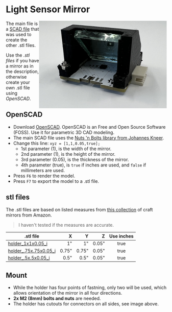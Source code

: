 # Light Sensor Mirror
<img align="right" width="400" height="*" src="/assets/holder.jpg">

The main file is a [SCAD file](holder.scad) that was used to create the other .stl files.

Use the *.stl files* if you have a mirror as in the description, otherwise create your own .stl file using *OpenSCAD*.

## OpenSCAD

- Download [OpenSCAD](https://openscad.org). OpenSCAD is an Free and Open Source Software (FOSS). Use it for parametric 3D CAD modeling.
- The main SCAD file uses the [Nuts 'n Bolts library from Johannes Kneer](https://github.com/JohK/nutsnbolts).
- Change this line: `xyz = [1,1,0.05,true];`
  - 1st parameter (1), is the width of the mirror.
  - 2nd parameter (1), is the height of the mirror.
  - 3rd parameter (0.05), is the thickness of the mirror.
  - 4th parameter (true), is `true` if inches are used, and `false` if millimeters are used.
- Press `F6` to render the model.
- Press `F7` to export the model to a .stl file.

## stl files
The .stl files are based on listed measures from [this collection](https://www.amazon.com/gp/product/B07T8Z58SF) of craft mirrors from Amazon. 
> I haven't tested if the measures are accurate. 

| .stl file | X | Y | Z | Use inches |
| --- | ---: | ---: | ---: | :---: | 
| [holder_1x1x0.05_i](stl/holder_1x1x0.05_i.stl) |  1" | 1" | 0.05" | true |
| [holder_.75x.75x0.05_i](stl/holder_.75x.75x0.05_i.stl) |  0.75" | 0.75" | 0.05" | true |
| [holder_.5x.5x0.05_i](stl/holder_.5x.5x0.05_i.stl) |  0.5" | 0.5" | 0.05" | true |

## Mount
- While the holder has four points of fastning, only two will be used, which allows orientation of the mirror in all four directions. 
- **2x M2 (8mm) bolts and nuts** are needed.
- The holder has cutouts for connectors on all sides, see image above.
